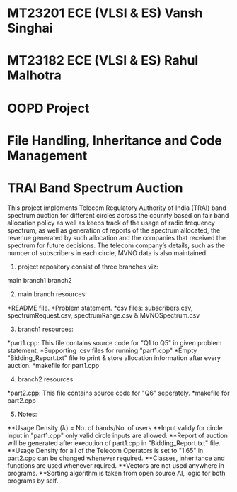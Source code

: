 # MT23201 ECE (VLSI & ES) Vansh Singhai
# MT23182 ECE (VLSI & ES) Rahul Malhotra
# OOPD Project
# File Handling, Inheritance and Code Management
# TRAI Band Spectrum Auction 

This project implements Telecom Regulatory Authority of India (TRAI) band spectrum auction for different circles across the counrty based on fair band allocation policy as well as keeps track of the usage of radio frequency spectrum, as well as generation of reports of the spectrum allocated, the revenue generated by such allocation and the companies that received the spectrum for future decisions. The telecom company’s details, such as the number of subscribers in each circle, MVNO data is also maintained.

1) project repository consist of three branches viz:

main
branch1
branch2

2) main branch resources:

*README file.
*Problem statement.
*csv files: subscribers.csv, spectrumRequest.csv, spectrumRange.csv & MVNOSpectrum.csv

3) branch1 resources:

*part1.cpp: This file contains source code for "Q1 to Q5" in given problem statement.
*Supporting .csv files for running "part1.cpp"
*Empty "Bidding_Report.txt" file to print & store allocation information after every auction.
*makefile for part1.cpp

4) branch2 resources:
   
*part2.cpp: This file contains source code for "Q6" seperately.
*makefile for part2.cpp

5) Notes:

**Usage Density (λ) = No. of bands/No. of users
**Input validy for circle input in "part1.cpp" only valid circle inputs are allowed.
**Report of auction will be generated after execution of part1.cpp in "Bidding_Report.txt" file.
**Usage Density for all of the Telecom Operators is set to "1.65" in part2.cpp can be changed whenever required.
**Classes, inheritance and functions are used whenever rquired.
**Vectors are not used anywhere in programs.
**Sorting algorithm is taken from open source AI, logic for both programs by self.
